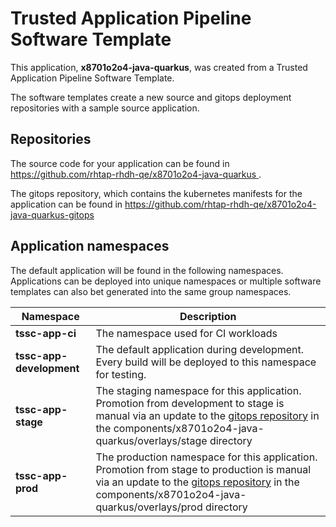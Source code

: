# Trusted Application Pipeline Software Template

This application, **x8701o2o4-java-quarkus**, was created from a Trusted Application Pipeline Software Template.

The software templates create a new source and gitops deployment repositories with a sample source application. 

## Repositories

The source code for your application can be found in [https://github.com/rhtap-rhdh-qe/x8701o2o4-java-quarkus ](https://github.com/rhtap-rhdh-qe/x8701o2o4-java-quarkus ).
 
The gitops repository, which contains the kubernetes manifests for the application can be found in 
[https://github.com/rhtap-rhdh-qe/x8701o2o4-java-quarkus-gitops ](https://github.com/rhtap-rhdh-qe/x8701o2o4-java-quarkus-gitops ) 

## Application namespaces 

The default application will be found in the following namespaces. Applications can be deployed into unique namespaces or multiple software templates can also bet generated into the same group namespaces.  

|  Namespace   |  Description   |  
| -------- | -------- |
| **tssc-app-ci** | The namespace used for CI workloads |
| **tssc-app-development** | The default application during development. Every build will be deployed to this namespace for testing. |
| **tssc-app-stage** | The staging namespace for this application. Promotion from development to stage is manual via an update to the [gitops repository](https://github.com/rhtap-rhdh-qe/x8701o2o4-java-quarkus-gitops ) in the components/x8701o2o4-java-quarkus/overlays/stage directory |
| **tssc-app-prod** | The production namespace for this application. Promotion from stage to production is manual via an update to the [gitops repository](https://github.com/rhtap-rhdh-qe/x8701o2o4-java-quarkus-gitops ) in the components/x8701o2o4-java-quarkus/overlays/prod directory |